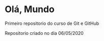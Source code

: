 # Olá, Mundo
 Primeiro repositorio do curso de Git e GitHub

 Repositorio criado no dia 06/05/2020
 
